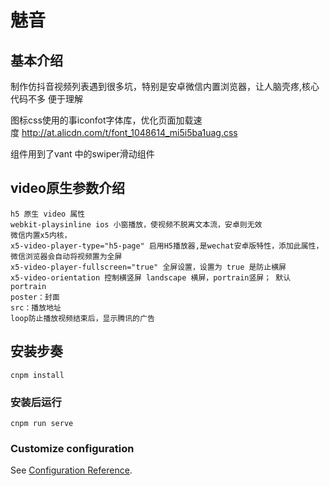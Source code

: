 # 魅音

## 基本介绍
制作仿抖音视频列表遇到很多坑，特别是安卓微信内置浏览器，让人脑壳疼,核心代码不多 便于理解

图标css使用的事iconfot字体库，优化页面加载速度 http://at.alicdn.com/t/font_1048614_mi5i5ba1uag.css

组件用到了vant 中的swiper滑动组件

## video原生参数介绍
```
h5 原生 video 属性
webkit-playsinline ios 小窗播放，使视频不脱离文本流，安卓则无效
微信内置x5内核，
x5-video-player-type="h5-page" 启用H5播放器,是wechat安卓版特性，添加此属性，微信浏览器会自动将视频置为全屏
x5-video-player-fullscreen="true" 全屏设置，设置为 true 是防止横屏
x5-video-orientation 控制横竖屏 landscape 横屏，portrain竖屏； 默认portrain
poster：封面
src：播放地址
loop防止播放视频结束后，显示腾讯的广告
```
## 安装步奏
```
cnpm install
```

### 安装后运行
```
cnpm run serve
```

### Customize configuration
See [Configuration Reference](https://cli.vuejs.org/config/).
